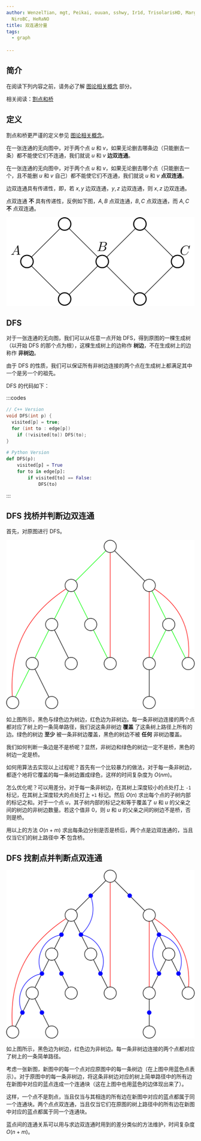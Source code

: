 ```yaml
---
author: WenzelTian, mgt, Peikai, ouuan, sshwy, Ir1d, TrisolarisHD, Margatroid,
  NiroBC, HeRaNO
title: 双连通分量
tags:
  - graph

---
```


## 简介

在阅读下列内容之前，请务必了解 [图论相关概念](./concept.md) 部分。

相关阅读：[割点和桥](./cut.md)

## 定义

割点和桥更严谨的定义参见 [图论相关概念](./concept.md)。

在一张连通的无向图中，对于两个点 $u$ 和 $v$，如果无论删去哪条边（只能删去一条）都不能使它们不连通，我们就说 $u$ 和 $v$  **边双连通**。

在一张连通的无向图中，对于两个点 $u$ 和 $v$，如果无论删去哪个点（只能删去一个，且不能删 $u$ 和 $v$ 自己）都不能使它们不连通，我们就说 $u$ 和 $v$  **点双连通**。

边双连通具有传递性，即，若 $x,y$ 边双连通，$y,z$ 边双连通，则 $x,z$ 边双连通。

点双连通 **不** 具有传递性，反例如下图，$A,B$ 点双连通，$B,C$ 点双连通，而 $A,C$  **不** 点双连通。

![bcc-counterexample.png](./images/bcc-0.svg)

## DFS

对于一张连通的无向图，我们可以从任意一点开始 DFS，得到原图的一棵生成树（以开始 DFS 的那个点为根），这棵生成树上的边称作 **树边**，不在生成树上的边称作 **非树边**。

由于 DFS 的性质，我们可以保证所有非树边连接的两个点在生成树上都满足其中一个是另一个的祖先。

DFS 的代码如下：

:::codes
```cpp
// C++ Version
void DFS(int p) {
  visited[p] = true;
  for (int to : edge[p])
    if (!visited[to]) DFS(to);
}
```

```python
# Python Version
def DFS(p):
    visited[p] = True
    for to in edge[p]:
        if visited[to] == False:
            DFS(to)
```
:::

## DFS 找桥并判断边双连通

首先，对原图进行 DFS。

![bcc-1.png](./images/bcc-1.svg)

如上图所示，黑色与绿色边为树边，红色边为非树边。每一条非树边连接的两个点都对应了树上的一条简单路径，我们说这条非树边 **覆盖** 了这条树上路径上所有的边。绿色的树边 **至少** 被一条非树边覆盖，黑色的树边不被 **任何** 非树边覆盖。

我们如何判断一条边是不是桥呢？显然，非树边和绿色的树边一定不是桥，黑色的树边一定是桥。

如何用算法去实现以上过程呢？首先有一个比较暴力的做法，对于每一条非树边，都逐个地将它覆盖的每一条树边置成绿色，这样的时间复杂度为 $O(nm)$。

怎么优化呢？可以用差分。对于每一条非树边，在其树上深度较小的点处打上 `-1` 标记，在其树上深度较大的点处打上 `+1` 标记。然后 $O(n)$ 求出每个点的子树内部的标记之和。对于一个点 $u$，其子树内部的标记之和等于覆盖了 $u$ 和 $u$ 的父亲之间的树边的非树边数量。若这个值非 $0$，则 $u$ 和 $u$ 的父亲之间的树边不是桥，否则是桥。

用以上的方法 $O(n+m)$ 求出每条边分别是否是桥后，两个点是边双连通的，当且仅当它们的树上路径中 **不** 包含桥。

## DFS 找割点并判断点双连通

![bcc-2.png](./images/bcc-2.svg)

如上图所示，黑色边为树边，红色边为非树边。每一条非树边连接的两个点都对应了树上的一条简单路径。

考虑一张新图，新图中的每一个点对应原图中的每一条树边（在上图中用蓝色点表示）。对于原图中的每一条非树边，将这条非树边对应的树上简单路径中的所有边在新图中对应的蓝点连成一个连通块（这在上图中也用蓝色的边体现出来了）。

这样，一个点不是割点，当且仅当与其相连的所有边在新图中对应的蓝点都属于同一个连通块。两个点点双连通，当且仅当它们在原图的树上路径中的所有边在新图中对应的蓝点都属于同一个连通块。

蓝点间的连通关系可以用与求边双连通时用到的差分类似的方法维护，时间复杂度 $O(n+m)$。
